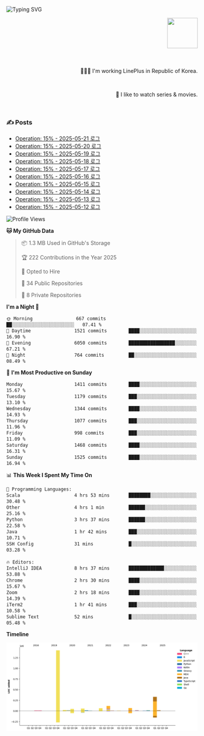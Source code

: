 ![Typing SVG](https://readme-typing-svg.herokuapp.com/?lines=Hello,+I'm+Changkwon+😎&height=150&width=1024&size=40&color=458588&background=282828&center=true&vCenter=true&multiline=false&duration=2000&pause=0)

<div align=right>
  <a href="https://github.com/devxb/gitanimals">
    <img
      src="https://render.gitanimals.org/lines/spearkkk?pet-id=624227435622945015"
      width="80"
      height="80"
    />
  </a>
  <br/>
  <br/>  
  <br/>
  
  👨🏼‍💻 I'm working LinePlus in Republic of Korea.
  
  <br/>
  
  🍿 I like to watch series & movies.
  
  <br/>

</div>
  
<div align=left>
  
  <div>
    
  ### ✍️ Posts
    
  </div>
  
  <!-- BLOGPOSTS:START -->
- [Operation: 15% - 2025-05-21 로그](https://spearkkk.dev/kr/blog/operation-15-log-2025-05-21)
- [Operation: 15% - 2025-05-20 로그](https://spearkkk.dev/kr/blog/operation-15-log-2025-05-20)
- [Operation: 15% - 2025-05-19 로그](https://spearkkk.dev/kr/blog/operation-15-log-2025-05-19)
- [Operation: 15% - 2025-05-18 로그](https://spearkkk.dev/kr/blog/operation-15-log-2025-05-18)
- [Operation: 15% - 2025-05-17 로그](https://spearkkk.dev/kr/blog/operation-15-log-2025-05-17)
- [Operation: 15% - 2025-05-16 로그](https://spearkkk.dev/kr/blog/operation-15-log-2025-05-16)
- [Operation: 15% - 2025-05-15 로그](https://spearkkk.dev/kr/blog/operation-15-log-2025-05-15)
- [Operation: 15% - 2025-05-14 로그](https://spearkkk.dev/kr/blog/operation-15-log-2025-05-14)
- [Operation: 15% - 2025-05-13 로그](https://spearkkk.dev/kr/blog/operation-15-log-2025-05-13)
- [Operation: 15% - 2025-05-12 로그](https://spearkkk.dev/kr/blog/operation-15-log-2025-05-12)
<!-- BLOGPOSTS:END -->

  
<!--START_SECTION:waka-->
![Profile Views](http://img.shields.io/badge/Profile%20Views-3-blue)

**🐱 My GitHub Data** 

> 📦 1.3 MB Used in GitHub's Storage 
 > 
> 🏆 222 Contributions in the Year 2025
 > 
> 💼 Opted to Hire
 > 
> 📜 34 Public Repositories 
 > 
> 🔑 8 Private Repositories 
 > 
**I'm a Night 🦉** 

```text
🌞 Morning                667 commits         ██░░░░░░░░░░░░░░░░░░░░░░░   07.41 % 
🌆 Daytime                1521 commits        ████░░░░░░░░░░░░░░░░░░░░░   16.90 % 
🌃 Evening                6050 commits        █████████████████░░░░░░░░   67.21 % 
🌙 Night                  764 commits         ██░░░░░░░░░░░░░░░░░░░░░░░   08.49 % 
```
📅 **I'm Most Productive on Sunday** 

```text
Monday                   1411 commits        ████░░░░░░░░░░░░░░░░░░░░░   15.67 % 
Tuesday                  1179 commits        ███░░░░░░░░░░░░░░░░░░░░░░   13.10 % 
Wednesday                1344 commits        ████░░░░░░░░░░░░░░░░░░░░░   14.93 % 
Thursday                 1077 commits        ███░░░░░░░░░░░░░░░░░░░░░░   11.96 % 
Friday                   998 commits         ███░░░░░░░░░░░░░░░░░░░░░░   11.09 % 
Saturday                 1468 commits        ████░░░░░░░░░░░░░░░░░░░░░   16.31 % 
Sunday                   1525 commits        ████░░░░░░░░░░░░░░░░░░░░░   16.94 % 
```


📊 **This Week I Spent My Time On** 

```text
💬 Programming Languages: 
Scala                    4 hrs 53 mins       ████████░░░░░░░░░░░░░░░░░   30.48 % 
Other                    4 hrs 1 min         ██████░░░░░░░░░░░░░░░░░░░   25.16 % 
Python                   3 hrs 37 mins       ██████░░░░░░░░░░░░░░░░░░░   22.58 % 
Java                     1 hr 42 mins        ███░░░░░░░░░░░░░░░░░░░░░░   10.71 % 
SSH Config               31 mins             █░░░░░░░░░░░░░░░░░░░░░░░░   03.28 % 

🔥 Editors: 
IntelliJ IDEA            8 hrs 37 mins       █████████████░░░░░░░░░░░░   53.88 % 
Chrome                   2 hrs 30 mins       ████░░░░░░░░░░░░░░░░░░░░░   15.67 % 
Zoom                     2 hrs 18 mins       ████░░░░░░░░░░░░░░░░░░░░░   14.39 % 
iTerm2                   1 hr 41 mins        ███░░░░░░░░░░░░░░░░░░░░░░   10.58 % 
Sublime Text             52 mins             █░░░░░░░░░░░░░░░░░░░░░░░░   05.48 % 
```

**Timeline**

![Lines of Code chart](https://raw.githubusercontent.com/spearkkk/spearkkk/main/assets/bar_graph.png)


<!--END_SECTION:waka-->
</div>

